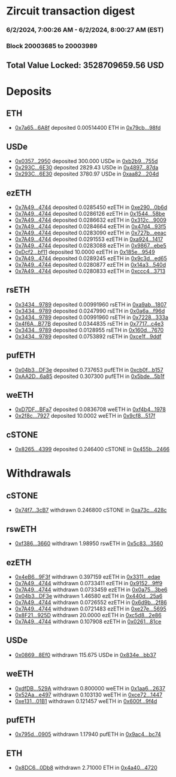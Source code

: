 # Zircuit transaction digest
### 6/2/2024, 7:00:26 AM - 6/2/2024, 8:00:27 AM (EST)
### Block 20003685 to 20003989

## Total Value Locked: 3528709659.56 USD

# Deposits
## ETH
- [0x7a65...6A8f](https://etherscan.io/address/0x7a65970c0b741925d41a06f992e6D40424D56A8f) deposited 0.00514400 ETH in [0x79cb...98fd](https://etherscan.io/tx/0x7a65970c0b741925d41a06f992e6D40424D56A8f)
## USDe
- [0x0357...2950](https://etherscan.io/address/0x035701f365d63666DC4892648FAeE3ed26a02950) deposited 300.000 USDe in [0xb2b9...755d](https://etherscan.io/tx/0x035701f365d63666DC4892648FAeE3ed26a02950)
- [0x293C...6E30](https://etherscan.io/address/0x293C6937D8D82e05B01335F7B33FBA0c8e256E30) deposited 2829.43 USDe in [0x4897...87da](https://etherscan.io/tx/0x293C6937D8D82e05B01335F7B33FBA0c8e256E30)
- [0x293C...6E30](https://etherscan.io/address/0x293C6937D8D82e05B01335F7B33FBA0c8e256E30) deposited 3780.97 USDe in [0xaa82...204d](https://etherscan.io/tx/0x293C6937D8D82e05B01335F7B33FBA0c8e256E30)
## ezETH
- [0x7A49...4744](https://etherscan.io/address/0x7A493Be5c2ce014cD049Bf178a1ac0Db1B434744) deposited 0.0285450 ezETH in [0xe290...0b6d](https://etherscan.io/tx/0x7A493Be5c2ce014cD049Bf178a1ac0Db1B434744)
- [0x7A49...4744](https://etherscan.io/address/0x7A493Be5c2ce014cD049Bf178a1ac0Db1B434744) deposited 0.0286126 ezETH in [0x1544...58be](https://etherscan.io/tx/0x7A493Be5c2ce014cD049Bf178a1ac0Db1B434744)
- [0x7A49...4744](https://etherscan.io/address/0x7A493Be5c2ce014cD049Bf178a1ac0Db1B434744) deposited 0.0286632 ezETH in [0x312c...9009](https://etherscan.io/tx/0x7A493Be5c2ce014cD049Bf178a1ac0Db1B434744)
- [0x7A49...4744](https://etherscan.io/address/0x7A493Be5c2ce014cD049Bf178a1ac0Db1B434744) deposited 0.0284664 ezETH in [0x47d4...93f5](https://etherscan.io/tx/0x7A493Be5c2ce014cD049Bf178a1ac0Db1B434744)
- [0x7A49...4744](https://etherscan.io/address/0x7A493Be5c2ce014cD049Bf178a1ac0Db1B434744) deposited 0.0283090 ezETH in [0x727b...eeac](https://etherscan.io/tx/0x7A493Be5c2ce014cD049Bf178a1ac0Db1B434744)
- [0x7A49...4744](https://etherscan.io/address/0x7A493Be5c2ce014cD049Bf178a1ac0Db1B434744) deposited 0.0291553 ezETH in [0xa924...1417](https://etherscan.io/tx/0x7A493Be5c2ce014cD049Bf178a1ac0Db1B434744)
- [0x7A49...4744](https://etherscan.io/address/0x7A493Be5c2ce014cD049Bf178a1ac0Db1B434744) deposited 0.0283088 ezETH in [0x9867...ebe5](https://etherscan.io/tx/0x7A493Be5c2ce014cD049Bf178a1ac0Db1B434744)
- [0xDcf2...bf11](https://etherscan.io/address/0xDcf23cBeb9d23C487b2c862415444C46c9a4bf11) deposited 10.0000 ezETH in [0x185e...9549](https://etherscan.io/tx/0xDcf23cBeb9d23C487b2c862415444C46c9a4bf11)
- [0x7A49...4744](https://etherscan.io/address/0x7A493Be5c2ce014cD049Bf178a1ac0Db1B434744) deposited 0.0289245 ezETH in [0x9c3d...ed65](https://etherscan.io/tx/0x7A493Be5c2ce014cD049Bf178a1ac0Db1B434744)
- [0x7A49...4744](https://etherscan.io/address/0x7A493Be5c2ce014cD049Bf178a1ac0Db1B434744) deposited 0.0280877 ezETH in [0x14a3...540d](https://etherscan.io/tx/0x7A493Be5c2ce014cD049Bf178a1ac0Db1B434744)
- [0x7A49...4744](https://etherscan.io/address/0x7A493Be5c2ce014cD049Bf178a1ac0Db1B434744) deposited 0.0280833 ezETH in [0xccc4...3713](https://etherscan.io/tx/0x7A493Be5c2ce014cD049Bf178a1ac0Db1B434744)
## rsETH
- [0x3434...9789](https://etherscan.io/address/0x34349c5569e7B846c3558961552D2202760A9789) deposited 0.00991960 rsETH in [0xa9ab...1807](https://etherscan.io/tx/0x34349c5569e7B846c3558961552D2202760A9789)
- [0x3434...9789](https://etherscan.io/address/0x34349c5569e7B846c3558961552D2202760A9789) deposited 0.0247990 rsETH in [0x0a6a...f96d](https://etherscan.io/tx/0x34349c5569e7B846c3558961552D2202760A9789)
- [0x3434...9789](https://etherscan.io/address/0x34349c5569e7B846c3558961552D2202760A9789) deposited 0.00991960 rsETH in [0x7228...333a](https://etherscan.io/tx/0x34349c5569e7B846c3558961552D2202760A9789)
- [0x4f6A...B77B](https://etherscan.io/address/0x4f6A78D518880a8980126c6EF959734f40A6B77B) deposited 0.0344835 rsETH in [0x7717...c4e3](https://etherscan.io/tx/0x4f6A78D518880a8980126c6EF959734f40A6B77B)
- [0x3434...9789](https://etherscan.io/address/0x34349c5569e7B846c3558961552D2202760A9789) deposited 0.0128955 rsETH in [0x160d...7670](https://etherscan.io/tx/0x34349c5569e7B846c3558961552D2202760A9789)
- [0x3434...9789](https://etherscan.io/address/0x34349c5569e7B846c3558961552D2202760A9789) deposited 0.0753892 rsETH in [0xce1f...9ddf](https://etherscan.io/tx/0x34349c5569e7B846c3558961552D2202760A9789)
## pufETH
- [0x04b3...DF3e](https://etherscan.io/address/0x04b3d44D7573B8c7F5e753143B44b64d5e30DF3e) deposited 0.737653 pufETH in [0xcb0f...b157](https://etherscan.io/tx/0x04b3d44D7573B8c7F5e753143B44b64d5e30DF3e)
- [0xAA2D...6a85](https://etherscan.io/address/0xAA2Db9FEa60bB48A74a4F417Bc627016667e6a85) deposited 0.307300 pufETH in [0x5bde...5b1f](https://etherscan.io/tx/0xAA2Db9FEa60bB48A74a4F417Bc627016667e6a85)
## weETH
- [0xD7DF...BFa7](https://etherscan.io/address/0xD7DF7E085214743530afF339aFC420c7c720BFa7) deposited 0.0836708 weETH in [0xf4b4...1978](https://etherscan.io/tx/0xD7DF7E085214743530afF339aFC420c7c720BFa7)
- [0x2f8c...7927](https://etherscan.io/address/0x2f8c7f13F090dA2b1A98938a6fbC5B2073587927) deposited 10.0002 weETH in [0x9cf8...517f](https://etherscan.io/tx/0x2f8c7f13F090dA2b1A98938a6fbC5B2073587927)
## cSTONE
- [0x8265...4399](https://etherscan.io/address/0x82653A77B3F6A1ac8310D2Bc5103185931104399) deposited 0.246400 cSTONE in [0x455b...2466](https://etherscan.io/tx/0x82653A77B3F6A1ac8310D2Bc5103185931104399)
# Withdrawals
## cSTONE
- [0x74f7...3cB7](https://etherscan.io/address/0x74f798Ba5024B44B7e9AeEA51dfa4e53EC113cB7) withdrawn 0.246800 cSTONE in [0xa73c...428c](https://etherscan.io/tx/0x74f798Ba5024B44B7e9AeEA51dfa4e53EC113cB7)
## rswETH
- [0xf386...3660](https://etherscan.io/address/0xf38694094Ce64A2A8bcdCe630f82e64FFe8F3660) withdrawn 1.98950 rswETH in [0x5c83...3560](https://etherscan.io/tx/0xf38694094Ce64A2A8bcdCe630f82e64FFe8F3660)
## ezETH
- [0x4eB6...9F3f](https://etherscan.io/address/0x4eB68eCF77639E64C9ED0826978940Fec1BE9F3f) withdrawn 0.397159 ezETH in [0x3311...edae](https://etherscan.io/tx/0x4eB68eCF77639E64C9ED0826978940Fec1BE9F3f)
- [0x7A49...4744](https://etherscan.io/address/0x7A493Be5c2ce014cD049Bf178a1ac0Db1B434744) withdrawn 0.0733411 ezETH in [0x9152...9ff9](https://etherscan.io/tx/0x7A493Be5c2ce014cD049Bf178a1ac0Db1B434744)
- [0x7A49...4744](https://etherscan.io/address/0x7A493Be5c2ce014cD049Bf178a1ac0Db1B434744) withdrawn 0.0733459 ezETH in [0x0a75...3be6](https://etherscan.io/tx/0x7A493Be5c2ce014cD049Bf178a1ac0Db1B434744)
- [0x04b3...DF3e](https://etherscan.io/address/0x04b3d44D7573B8c7F5e753143B44b64d5e30DF3e) withdrawn 1.46580 ezETH in [0x440d...25a6](https://etherscan.io/tx/0x04b3d44D7573B8c7F5e753143B44b64d5e30DF3e)
- [0x7A49...4744](https://etherscan.io/address/0x7A493Be5c2ce014cD049Bf178a1ac0Db1B434744) withdrawn 0.0726552 ezETH in [0x6d9b...2f86](https://etherscan.io/tx/0x7A493Be5c2ce014cD049Bf178a1ac0Db1B434744)
- [0x7A49...4744](https://etherscan.io/address/0x7A493Be5c2ce014cD049Bf178a1ac0Db1B434744) withdrawn 0.0721483 ezETH in [0xe27e...5695](https://etherscan.io/tx/0x7A493Be5c2ce014cD049Bf178a1ac0Db1B434744)
- [0x8F21...925D](https://etherscan.io/address/0x8F21994745D88E11045c26d3D4bD519B5fed925D) withdrawn 20.0000 ezETH in [0xc5d8...2e86](https://etherscan.io/tx/0x8F21994745D88E11045c26d3D4bD519B5fed925D)
- [0x7A49...4744](https://etherscan.io/address/0x7A493Be5c2ce014cD049Bf178a1ac0Db1B434744) withdrawn 0.107908 ezETH in [0x0261...81ce](https://etherscan.io/tx/0x7A493Be5c2ce014cD049Bf178a1ac0Db1B434744)
## USDe
- [0x0869...8Ef0](https://etherscan.io/address/0x0869621d444a05A1d2e9E3A7bCB50b96086B8Ef0) withdrawn 115.675 USDe in [0x834e...bb37](https://etherscan.io/tx/0x0869621d444a05A1d2e9E3A7bCB50b96086B8Ef0)
## weETH
- [0xdfDB...529A](https://etherscan.io/address/0xdfDBfBd76Ef452C403C86C7861383D3dB1Ca529A) withdrawn 0.800000 weETH in [0x1aa6...2637](https://etherscan.io/tx/0xdfDBfBd76Ef452C403C86C7861383D3dB1Ca529A)
- [0x52Aa...e497](https://etherscan.io/address/0x52Aa899454998Be5b000Ad077a46Bbe360F4e497) withdrawn 0.103130 weETH in [0xce72...1447](https://etherscan.io/tx/0x52Aa899454998Be5b000Ad077a46Bbe360F4e497)
- [0xe131...01B1](https://etherscan.io/address/0xe13182C2d7f4b65cBAcD7B1Af879381A3f3801B1) withdrawn 0.121457 weETH in [0x600f...9f4d](https://etherscan.io/tx/0xe13182C2d7f4b65cBAcD7B1Af879381A3f3801B1)
## pufETH
- [0x795d...0905](https://etherscan.io/address/0x795dC1e52D5409D2b39612435617C52c5Cc80905) withdrawn 1.17940 pufETH in [0x9ac4...bc74](https://etherscan.io/tx/0x795dC1e52D5409D2b39612435617C52c5Cc80905)
## ETH
- [0x8DC6...0Db8](https://etherscan.io/address/0x8DC69e2B30301C7e0e162730BE2Ea52fBDb80Db8) withdrawn 2.71000 ETH in [0x4a40...4720](https://etherscan.io/tx/0x8DC69e2B30301C7e0e162730BE2Ea52fBDb80Db8)
